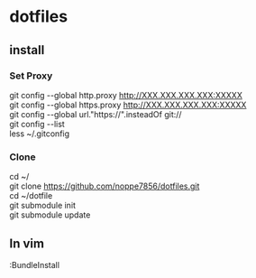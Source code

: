# dotfiles

## install
### Set Proxy
git config --global http.proxy http://XXX.XXX.XXX.XXX:XXXXX  
git config --global https.proxy http://XXX.XXX.XXX.XXX:XXXXX  
git config --global url."https://".insteadOf git://  
git config --list  
less ~/.gitconfig  

### Clone
cd ~/  
git clone https://github.com/noppe7856/dotfiles.git  
cd ~/dotfile  
git submodule init  
git submodule update  

## In vim 
:BundleInstall
